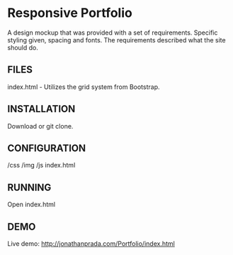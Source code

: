 # Responsive Portfolio

A design mockup that was provided with a set of requirements. Specific styling given, spacing and fonts. The requirements described what the site should do.

## FILES

index.html - Utilizes the grid system from Bootstrap. 

## INSTALLATION

Download or git clone.

## CONFIGURATION

/css
/img
/js
index.html

## RUNNING

Open index.html

## DEMO

Live demo: http://jonathanprada.com/Portfolio/index.html
